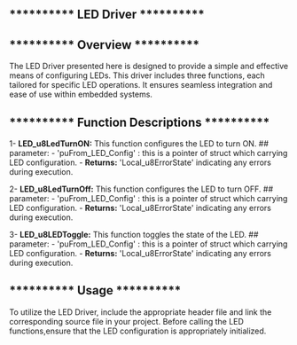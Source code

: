 ## **********  LED Driver  **********   

## **********  Overview  **********  
The LED Driver presented here is designed to provide a simple and effective means of configuring LEDs.
 This driver includes three functions, each tailored for specific LED operations. 
 It ensures seamless integration and ease of use within embedded systems.
 
## **********  Function Descriptions  **********  

1- **LED_u8LedTurnON:**
This function configures the LED to turn ON.
	## parameter:
	- 'puFrom_LED_Config' : this is a pointer of struct which carrying LED configuration.
	- **Returns:**  'Local_u8ErrorState'  indicating any errors during execution.

2- **LED_u8LedTurnOff:** 
This function configures the LED to turn OFF.
	## parameter:
	- 'puFrom_LED_Config' : this is a pointer of struct which carrying LED configuration.
	- **Returns:**  'Local_u8ErrorState'  indicating any errors during execution.
 
3- **LED_u8LEDToggle:** 
This function toggles the state of the LED.
	## parameter:
	- 'puFrom_LED_Config' : this is a pointer of struct which carrying LED configuration.
	- **Returns:**  'Local_u8ErrorState'  indicating any errors during execution.
 
## **********  Usage ********** 
To utilize the LED Driver, include the appropriate header file 
and link the corresponding source file in your project.
Before calling the LED functions,ensure that the LED configuration is appropriately initialized.

